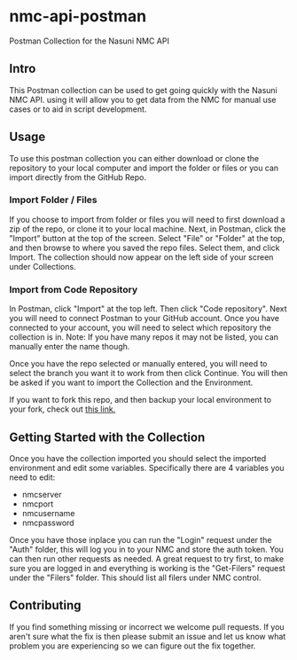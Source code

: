 # nmc-api-postman
Postman Collection for the Nasuni NMC API

## Intro

This Postman collection can be used to get going quickly with the Nasuni NMC API. using it will allow you to get data from the NMC for manual use cases or to aid in script development.

## Usage

To use this postman collection you can either download or clone the repository to your local computer and import the folder or files or you can import directly from the GitHub Repo.

### Import Folder / Files

If you choose to import from folder or files you will need to first download a zip of the repo, or clone it to your local machine. Next, in Postman, click the "Import" button at the top of the screen. Select "File" or "Folder" at the top, and then browse to where you saved the repo files. Select them, and click Import. The collection should now appear on the left side of your screen under Collections.

### Import from Code Repository

In Postman, click "Import" at the top left. Then click "Code repository". Next you will need to connect Postman to your GitHub account. Once you have connected to your account, you will need to select which repository the collection is in. Note: If you have many repos it may not be listed, you can manually enter the name though.

Once you have the repo selected or manually entered, you will need to select the branch you want it to work from then click Continue. You will then be asked if you want to import the Collection and the Environment. 

If you want to fork this repo, and then backup your local environment to your fork, check out [this link.](https://blog.postman.com/backup-and-sync-your-postman-collections-on-github/)

## Getting Started with the Collection

Once you have the collection imported you should select the imported environment and edit some variables. Specifically there are 4 variables you need to edit:

* nmcserver
* nmcport
* nmcusername
* nmcpassword

Once you have those inplace you can run the "Login" request under the "Auth" folder, this will log you in to your NMC and store the auth token. You can then run other requests as needed. A great request to try first, to make sure you are logged in and everything is working is the "Get-Filers" request under the "Filers" folder. This should list all filers under NMC control.

## Contributing

If you find something missing or incorrect we welcome pull requests. If you aren't sure what the fix is then please submit an issue and let us know what problem you are experiencing so we can figure out the fix together.